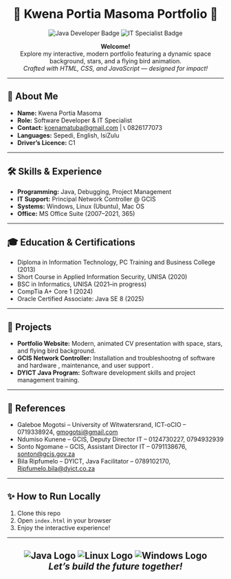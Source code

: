 <!-- Portfolio README for Kwena Portia Masoma -->

<h1 align="center">
  🚀 Kwena Portia Masoma Portfolio 🚀
</h1>

<p align="center">
  <img src="https://img.shields.io/badge/Software%20Developer-Java-blue.svg" alt="Java Developer Badge"/>
  <img src="https://img.shields.io/badge/IT%20Specialist-Network%20Support-green.svg" alt="IT Specialist Badge"/>
</p>

<p align="center">
  <b>Welcome!</b><br>
  Explore my interactive, modern portfolio featuring a dynamic space background, stars, and a flying bird animation.<br>
  <i>Crafted with HTML, CSS, and JavaScript — designed for impact!</i>
</p>

<hr>
<h2>🌟 About Me</h2>

<ul>
  <li><b>Name:</b> Kwena Portia Masoma</li>
  <li><b>Role:</b> Software Developer & IT Specialist</li>
  <li><b>Contact:</b> <a href="mailto:koenamatuba@gmail.com">koenamatuba@gmail.com</a> | 📞 0826177073</li>
  <li><b>Languages:</b> Sepedi, English, IsiZulu</li>
  <li><b>Driver’s Licence:</b> C1</li>
</ul>

<hr>
<h2>🛠️ Skills & Experience</h2>

<ul>
  <li><b>Programming:</b> Java, Debugging, Project Management</li>
  <li><b>IT Support:</b> Principal Network Controller @ GCIS</li>
  <li><b>Systems:</b> Windows, Linux (Ubuntu), Mac OS</li>
  <li><b>Office:</b> MS Office Suite (2007–2021, 365)</li>
</ul>

<hr>
<h2>🎓 Education & Certifications</h2>

<ul>
  <li>Diploma in Information Technology, PC Training and Business College (2013)</li>
  <li>Short Course in Applied Information Security, UNISA (2020)</li>
  <li>BSC in Informatics, UNISA (2021–in progress)</li>
  <li>CompTia A+ Core 1 (2024)</li>
  <li>Oracle Certified Associate: Java SE 8 (2025)</li>
</ul>

<hr>
<h2>💼 Projects</h2>

<ul>
  <li><b>Portfolio Website:</b> Modern, animated CV presentation with space, stars, and flying bird background.</li>
  <li><b>GCIS Network Controller:</b> Installation and troubleshootng of software and hardware , maintenance, and user support .</li>
  <li><b>DYICT Java Program:</b> Software development skills and project management training.</li>
</ul>

<hr>
<h2>🔗 References</h2>

<ul>
  <li>Galeboe Mogotsi – University of Witwatersrand, ICT-oCIO – 0719338924, <a href="mailto:gmogotsi@gmail.com">gmogotsi@gmail.com</a></li>
  <li>Ndumiso Kunene – GCIS, Deputy Director IT – 0124730227, 0794932939</li>
  <li>Sonto Ngomane – GCIS, Assistant Director IT – 0791138676, <a href="mailto:sonton@gcis.gov.za">sonton@gcis.gov.za</a></li>
  <li>Bila Ripfumelo – DYICT, Java Facilitator – 0789102170, <a href="mailto:Ripfumelo.bila@dyict.co.za">Ripfumelo.bila@dyict.co.za</a></li>
</ul>

<hr>
<h2>✨ How to Run Locally</h2>

<ol>
  <li>Clone this repo</li>
  <li>Open <code>index.html</code> in your browser</li>
  <li>Enjoy the interactive experience!</li>
</ol>

<hr>
<h2 align="center">
  <img src="https://img.icons8.com/color/48/000000/java-coffee-cup-logo--v1.png" alt="Java Logo"/>
  <img src="https://img.icons8.com/color/48/000000/linux.png" alt="Linux Logo"/>
  <img src="https://img.icons8.com/color/48/000000/windows-10.png" alt="Windows Logo"/>
  <br>
  <i>Let’s build the future together!</i>
</h2>
